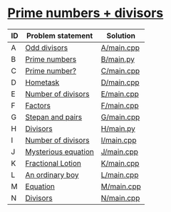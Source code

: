 # [Prime numbers + divisors](https://www.e-olymp.com/en/contests/9922)



| ID | Problem statement                                               | Solution                 |
|----|-----------------------------------------------------------------|--------------------------|
| A  | [Odd divisors](https://www.e-olymp.com/en/problems/2863)        | [A/main.cpp](A/main.cpp) |
| B  | [Prime numbers](https://www.e-olymp.com/en/problems/830)        | [B/main.py](B/main.py)   |
| C  | [Prime number?](https://www.e-olymp.com/en/problems/1616)       | [C/main.cpp](C/main.cpp) |
| D  | [Hometask](https://www.e-olymp.com/en/problems/1642)            | [D/main.cpp](D/main.cpp) |
| E  | [Number of divisors](https://www.e-olymp.com/en/problems/2862)  | [E/main.cpp](E/main.cpp) |
| F  | [Factors](https://www.e-olymp.com/en/problems/3259)             | [F/main.cpp](F/main.cpp) |
| G  | [Stepan and pairs](https://www.e-olymp.com/en/problems/4283)    | [G/main.cpp](G/main.cpp) |
| H  | [Divisors](https://www.e-olymp.com/en/problems/4680)            | [H/main.py](H/main.py)   |
| I  | [Number of divisors](https://www.e-olymp.com/en/problems/4742)  | [I/main.cpp](I/main.cpp) |
| J  | [Mysterious equation](https://www.e-olymp.com/en/problems/6286) | [J/main.cpp](J/main.cpp) |
| K  | [Fractional Lotion](https://www.e-olymp.com/en/problems/6613)   | [K/main.cpp](K/main.cpp) |
| L  | [An ordinary boy](https://www.e-olymp.com/en/problems/7792)     | [L/main.cpp](L/main.cpp) |
| M  | [Equation](https://www.e-olymp.com/en/problems/414)             | [M/main.cpp](M/main.cpp) |
| N  | [Divisors](https://www.e-olymp.com/en/problems/1569)            | [N/main.cpp](N/main.cpp) |

